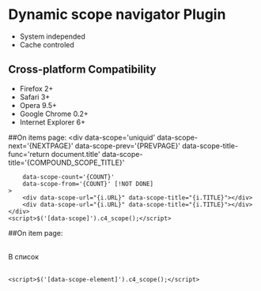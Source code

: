 Dynamic scope navigator Plugin
===========================

* System independed
* Cache controled


Cross-platform Compatibility
----------------------------

* Firefox 2+
* Safari 3+
* Opera 9.5+
* Google Chrome 0.2+
* Internet Explorer 6+
 
##On items page:
	<div 
		data-scope='uniquid' 
		data-scope-next='{NEXTPAGE}' 
		data-scope-prev='{PREVPAGE}' 
		data-scope-title-func='return document.title' 
		data-scope-title='{COMPOUND_SCOPE_TITLE}'

		data-scope-count='{COUNT}' 
		data-scope-from='{COUNT}' [!NOT DONE]
	>
		<div data-scope-url="{i.URL}" data-scope-title="{i.TITLE}"></div>
		<div data-scope-url="{i.URL}" data-scope-title="{i.TITLE}"></div>
	</div>		
	<script>$('[data-scope]').c4_scope();</script>
	
##On item page:
	<div data-scope-element='uniquid'>
		<div class='scope_element_info'></div>  
		<a class='scope_element_info_title'>В список</a>   
		<a class='scope_arrow_prev'></a>   
		<a class='scope_arrow-next'></a>
	</div>
	
	<script>$('[data-scope-element]').c4_scope();</script>